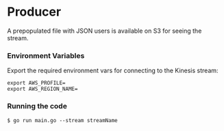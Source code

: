 # Producer

A prepopulated file with JSON users is available on S3 for seeing the stream.

### Environment Variables

Export the required environment vars for connecting to the Kinesis stream:

```
export AWS_PROFILE=
export AWS_REGION_NAME=
```

### Running the code

    $ go run main.go --stream streamName
